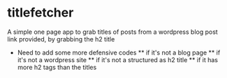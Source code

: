 # titlefetcher
A simple one page app to grab titles of posts from a wordpress blog post link provided, by grabbing the h2 title

* Need to add some more defensive codes
** if it's not a blog page
** if it's not a wordpress site
** if it's not a structured as h2 title
** if it has more h2 tags than the titles